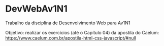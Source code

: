 # DevWebAv1N1
Trabalho da disciplina de Desenvolvimento Web para Av1N1

Objetivo: realizar os exercícios (até o Capítulo 04) da apostila do Caelum: https://www.caelum.com.br/apostila-html-css-javascript/#null
